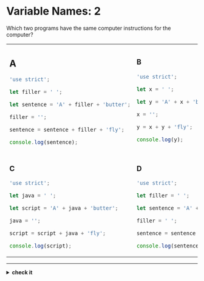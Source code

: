 # Variable Names: 2

Which two programs have the same computer instructions for the computer?

<table>

<tr>
<td>

## A

```js
'use strict';

let filler = ' ';

let sentence = 'A' + filler + 'butter';

filler = '';

sentence = sentence + filler + 'fly';

console.log(sentence);
```

</td>
<td>

### B

```js
'use strict';

let x = ' ';

let y = 'A' + x + 'butter';

x = '';

y = x + y + 'fly';

console.log(y);
```

</td>
</tr>

<tr>
<td>

### C

```js
'use strict';

let java = ' ';

let script = 'A' + java + 'butter';

java = '';

script = script + java + 'fly';

console.log(script);
```

</td>
<td>

### D

```js
'use strict';

let filler = ' ';

let sentence = 'A' + filler + 'butter';

filler = ' ';

sentence = sentence + filler + 'fly';

console.log(sentence);
```

</td>
</tr>

</table>

---

<details>
<summary><strong>check it</strong></summary>
<br>

**A** and **C**.

</details>
